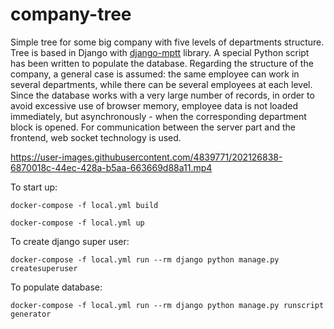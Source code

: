 # company-tree

Simple tree for some big company with five levels of departments structure. Tree is based in Django with [django-mptt](https://django-mptt.readthedocs.io/en/latest/) library. A special Python script has been written to populate the database. Regarding the structure of the company, a general case is assumed: the same employee can work in several departments, while there can be several employees at each level. Since the database works with a very large number of records, in order to avoid excessive use of browser memory, employee data is not loaded immediately, but asynchronously - when the corresponding department block is opened. For communication between the server part and the frontend, web socket technology is used.

https://user-images.githubusercontent.com/4839771/202126838-6870018c-44ec-428a-b5aa-663669d88a11.mp4

To start up:

`docker-compose -f local.yml build`

`docker-compose -f local.yml up`

To create django super user:

`docker-compose -f local.yml run --rm django python manage.py createsuperuser`

To populate database:

`docker-compose -f local.yml run --rm django python manage.py runscript generator`
